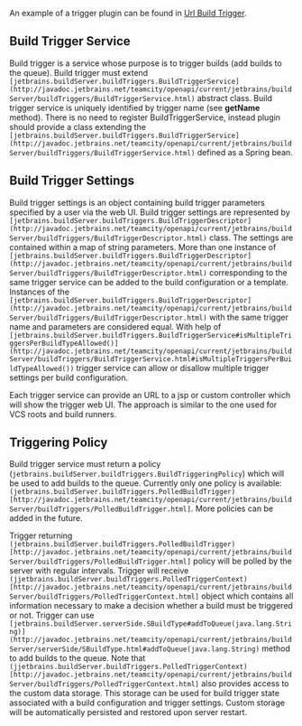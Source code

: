 [//]: # (title: Custom Build Trigger)
[//]: # (auxiliary-id: Custom+Build+Trigger.html)

An example of a trigger plugin can be found in [Url Build Trigger](https://plugins.jetbrains.com/plugin/9074-url-build-trigger).



## Build Trigger Service



Build trigger is a service whose purpose is to trigger builds (add builds to the queue). Build trigger must extend `[jetbrains.buildServer.buildTriggers.BuildTriggerService](http://javadoc.jetbrains.net/teamcity/openapi/current/jetbrains/buildServer/buildTriggers/BuildTriggerService.html)` abstract class. Build trigger service is uniquely identified by trigger name (see __getName__ method). There is no need to register BuildTriggerService, instead plugin should provide a class extending the `[jetbrains.buildServer.buildTriggers.BuildTriggerService](http://javadoc.jetbrains.net/teamcity/openapi/current/jetbrains/buildServer/buildTriggers/BuildTriggerService.html)` defined as a Spring bean.



## Build Trigger Settings



Build trigger settings is an object containing build trigger parameters specified by a user via the web UI. Build trigger settings are represented by `[jetbrains.buildServer.buildTriggers.BuildTriggerDescriptor](http://javadoc.jetbrains.net/teamcity/openapi/current/jetbrains/buildServer/buildTriggers/BuildTriggerDescriptor.html)` class. The settings are contained within a map of string parameters. More than one instance of `[jetbrains.buildServer.buildTriggers.BuildTriggerDescriptor](http://javadoc.jetbrains.net/teamcity/openapi/current/jetbrains/buildServer/buildTriggers/BuildTriggerDescriptor.html)` corresponding to the same trigger service can be added to the build configuration or a template. Instances of the `[jetbrains.buildServer.buildTriggers.BuildTriggerDescriptor](http://javadoc.jetbrains.net/teamcity/openapi/current/jetbrains/buildServer/buildTriggers/BuildTriggerDescriptor.html)` with the same trigger name and parameters are considered equal. With help of `[jetbrains.buildServer.buildTriggers.BuildTriggerService#isMultipleTriggersPerBuildTypeAllowed()](http://javadoc.jetbrains.net/teamcity/openapi/current/jetbrains/buildServer/buildTriggers/BuildTriggerService.html#isMultipleTriggersPerBuildTypeAllowed())` trigger service can allow or disallow multiple trigger settings per build configuration.



Each trigger service can provide an URL to a jsp or custom controller which will show the trigger web UI. The approach is similar to the one used for VCS roots and build runners.



## Triggering Policy



Build trigger service must return a policy (`jetbrains.buildServer.buildTriggers.BuildTriggeringPolicy`) which will be used to add builds to the queue. Currently only one policy is available: `(jetbrains.buildServer.buildTriggers.PolledBuildTrigger)[http://javadoc.jetbrains.net/teamcity/openapi/current/jetbrains/buildServer/buildTriggers/PolledBuildTrigger.html]`. More policies can be added in the future.



Trigger returning `(jetbrains.buildServer.buildTriggers.PolledBuildTrigger)[http://javadoc.jetbrains.net/teamcity/openapi/current/jetbrains/buildServer/buildTriggers/PolledBuildTrigger.html]` policy will be polled by the server with regular intervals. Trigger will receive `(jjetbrains.buildServer.buildTriggers.PolledTriggerContext)[http://javadoc.jetbrains.net/teamcity/openapi/current/jetbrains/buildServer/buildTriggers/PolledTriggerContext.html]` object which contains all information necessary to make a decision whether a build must be triggered or not. Trigger can use `[jetbrains.buildServer.serverSide.SBuildType#addToQueue(java.lang.String)](http://javadoc.jetbrains.net/teamcity/openapi/current/jetbrains/buildServer/serverSide/SBuildType.html#addToQueue(java.lang.String)` method to add builds to the queue. Note that `(jjetbrains.buildServer.buildTriggers.PolledTriggerContext)[http://javadoc.jetbrains.net/teamcity/openapi/current/jetbrains/buildServer/buildTriggers/PolledTriggerContext.html]` also provides access to the custom data storage. This storage can be used for build trigger state associated with a build configuration and trigger settings. Custom storage will be automatically persisted and restored upon server restart.
